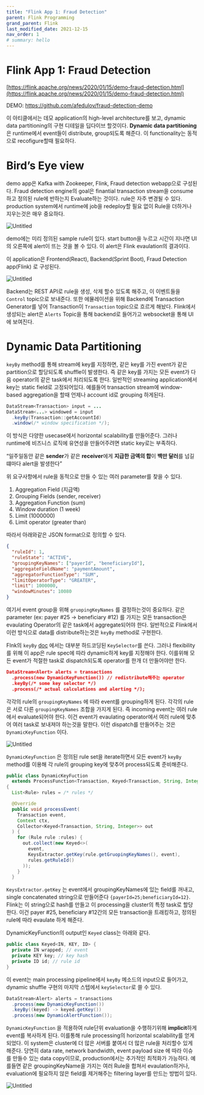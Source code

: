 ```yaml
---
title: "Flink App 1: Fraud Detection"
parent: Flink Programming
grand_parent: Flink
last_modified_date: 2021-12-15
nav_order: 1
# summary: hello
---
```

# Flink App 1: Fraud Detection

[https://flink.apache.org/news/2020/01/15/demo-fraud-detection.html](https://flink.apache.org/news/2020/01/15/demo-fraud-detection.html)

DEMO: https://github.com/afedulov/fraud-detection-demo

이 아티클에서는 데모 application의 high-level architecture를 보고, dynamic data partitioning의 구현 디테일을 딥다이브 할것이다. **Dynamic data partitioning**은 runtime에서 event들이 distribute, group되도록 해준다. 이 functionality는 동적으로 recofigure할때 필요하다.

# Bird’s Eye view

demo app은 Kafka with Zookeeper, Flink, Fraud detection webapp으로 구성된다. Fraud detection engine의 goal은 finantial transaction stream을 consume하고 정의된 rule에 반하는지 Evaluate하는 것이다. rule은 자주 변경될 수 있다. production system에서 runtime에 job을 redeploy할 필요 없이 Rule을 더하거나 지우는것은 매우 중요하다.

![Untitled](flink-app-1-fraud-detection/Untitled.png)

demo에는 미리 정의된 sample rule이 있다. start button을 누르고 시간이 지나면 UI의 오른쪽에 alert이 뜨는 것을 볼 수 있다. 이 alert은 Flink evaulation의 결과이다.

이 application은 Frontend(React), Backend(Sprint Boot), Fraud Detection app(Flink) 로 구성된다.

![Untitled](flink-app-1-fraud-detection/Untitled1.png)

Backend는 REST API로 rule을 생성, 삭제 할수 있도록 해주고, 이 이벤트들을 `Control` topic으로 보내준다. 또한 에뮬레이션을 위해 Backend에 Transaction Generator를 넣어 Transaction이 `Transaction` topic으로 흐르게 해놨다. Flink에서 생성되는 alert은 `Alerts`  Topic을 통해 backend로 들어가고 websocket을 통해 UI에 보여진다.

# Dynamic Data Partitioning

`keyBy` method를 통해 stream에 key를 지정하면, 같은 key를 가진 event가 같은 partition으로 할당되도록 shuffle이 발생한다. 즉 같은 key를 가지는 모든 event가 다음 operator의 같은 task에서 처리되도록 한다. 일반적인 streaming application에서 key는 static field로 고정되어있다. 예를들어 transaction stream에 window-based aggregation을 할때 언제나 account id로 grouping 하게된다.

```java
DataStream<Transaction> input = ...
DataStream<...> windowed = input
  .keyBy(Transaction::getAccountId)
  .window(/* window specification */);
```

이 방식은 다양한 usecase에서 horizontal scalability를 만들어준다. 그러나 runtime에 비즈니스 로직에 유연성을 만들어주려면 static key로는 부족하다.

“일주일동안 같은 **sender**가 같은 **receiver**에게 **지급한 금액의 합**이 **백만 달러**를 넘길떄마다 alert을 발생한다”

위 요구사항에서 rule을 동적으로 만들 수 있는 여러 parameter를 찾을 수 있다.

1. Aggregation Field (지급액)
2. Grouping Fields (sender, receiver)
3. Aggregation Function (sum)
4. Window duration (1 week)
5. Limit (1000000)
6. Limit operator (greater than)

따라서 아래와같은 JSON format으로 정의할 수 있다.

```json
{
  "ruleId": 1,
  "ruleState": "ACTIVE",
  "groupingKeyNames": ["payerId", "beneficiaryId"],
  "aggregateFieldName": "paymentAmount",
  "aggregatorFunctionType": "SUM",
  "limitOperatorType": "GREATER",
  "limit": 1000000,
  "windowMinutes": 10080
}
```

여기서 event group을 위해 `gruopingKeyNames` 를 결정하는것이 중요하다. 같은 parameter (ex: payer #25 → beneficiary #12) 를 가지는 모든 transaction은 evaulating Operator의 같은 task에서 aggregate되어야 한다. 일반적으로 Flink에서 이런 방식으로 data를 distribute하는것은 `keyBy` method로 구현한다.

Flnk의 `keyBy` [doc](https://nightlies.apache.org/flink/flink-docs-stable/dev/api_concepts.html#define-keys-using-field-expressions) 에서는 대부분 하드코딩된 `KeySelector`를 쓴다. 그러나 flexibility를 위해 이 app은 rule spec에 따라 dynamic하게 key를 지정해야 한다. 이를위해 모든 event가 적절한 task로 dispatch되도록 operator를 한개 더 만들어야만 한다.

```json
DataStream<Alert> alerts = transactions
  .process(new DynamicKeyFunction()) // redistribute해주는 operator
  .keyBy(/* some key selector */)
  .process(/* actual calculations and alerting */);
```

각각의 rule의 `groupingKeyNames` 에 따라 event를 grouping하게 된다. 각각의 rule은 서로 다른 `groupingKeyNames` 조합을 가지게 된다. 즉 incoming event는 여러 rule에서 evaluate되어야 한다. 이건 event가 evaulating operator에서 여러 rule에 맞추어 여러 task로 보내져야 하는것을 말한다. 이런 dispatch를 만들어주는 것은 `DynamicKeyFunction` 이다.

![Untitled](flink-app-1-fraud-detection/Untitled2.png)

`DynamicKeyFunction` 은 정의된 rule set을 iterate하면서 모든 event가 `keyBy` method를 이용해 각 rule의 grouping key에 맞추어 process되도록 준비해준다.

```java
public class DynamicKeyFuction
  extends ProcessFunction<Transaction, Keyed<Transaction, String, Integer>>
{
  List<Rule> rules = /* rules */

  @Override
  public void processEvent(
    Transaction event,
    Context ctx,
    Collector<Keyed<Transaction, String, Integer>> out
  ) {
    for (Rule rule :rules) {
      out.collect(new Keyed<>(
        event,
        KeysExtractor.getKey(rule.getGruopingKeyNames(), event),
        rules.getRuleId()
      ));
    }
  }
```

`KeysExtractor.getKey` 는 event에서 groupingKeyNames에 있는 field를 꺼내고, single concatenated string으로 만들어준다 `{payerId=25;beneficiaryId=12}`. Flink는 이 string으로 hash를 만들고 이 processing을 cluster의 특정 task로 할당한다. 이건 payer #25, beneficiary #12간의 모든 transaction을 트래킹하고, 정의된 rule에 따라 evaulate 하게 해준다.

DynamicKeyFunction의 output인 `Keyed` class는 아래와 같다.

```java
public class Keyed<IN, KEY, ID> {
  private IN wrapped; // event
  private KEY key; // key hash
  private ID id; // rule id
}
```

이 event는 main processing pipeline에서 `keyBy` 메소드의 input으로 들어가고, dynamic shuffle 구현의 마지막 스텝에서 `keySelector`로 쓸 수 있다.

```java
DataStream<Alert> alerts = transactions
  .process(new DynamicKeyFunction())
  .keyBy((keyed) -> keyed.getKey())
  .process(new DynamicAlertFunction());
```

`DynamicKeyFunction` 을 적용하여 rule단위 evaluation을 수행하기위해 **implicit**하게 event를 복사하게 된다. 이를통해 rule processing의 horizontal scalability를 얻게 되었다. 이 system은 cluster에 더 많은 서버를 붙여서 더 많은 rule을 처리할수 있게 해준다. 당연히 data rate, network bandwidth, event payload size 에 따라 이슈를 만들수 있는 data copy이므로, production에서는 추가적인 최적화가 가능하다. 예를들면 같은 groupingKeyName을 가지는 여러 Rule을 합쳐서 evaulation하거나, evaluation에 필요하지 않은 field를 제거해주는 filtering layer를 만드는 방법이 있다.

![Untitled](flink-app-1-fraud-detection/Untitled3.png)